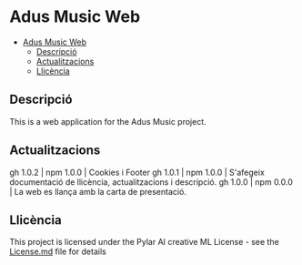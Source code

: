 # Adus Music Web

- [Adus Music Web](#adus-music-web)
  - [Descripció](#descripció)
  - [Actualitzacions](#actualitzacions)
  - [Llicència](#llicència)

## Descripció

This is a web application for the Adus Music project.

## Actualitzacions

gh 1.0.2 | npm 1.0.0 | Cookies i Footer
gh 1.0.1 | npm 1.0.0 | S'afegeix documentació de llicència, actualitzacions i descripció.
gh 1.0.0 | npm 0.0.0 | La web es llança amb la carta de presentació.

## Llicència

This project is licensed under the Pylar AI creative ML License - see the [License.md](License.md) file for details